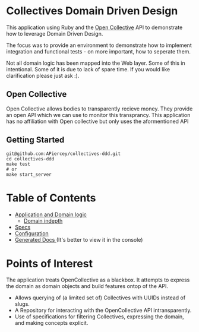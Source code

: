 # Collectives Domain Driven Design
This application using Ruby and the [Open Collective](https://opencollective.com/) API to demonstrate how to leverage Domain Driven Design.

The focus was to provide an environment to demonstrate how to implement integration and functional tests - on more important, how to seperate them.

Not all domain logic has been mapped into the Web layer. Some of this in intentional. Some of it is due to lack of spare time. If you would like clarification please just ask :).


## Open Collective
Open Collective allows bodies to transparently recieve money. They provide an open API which we can use to monitor this transprancy. This application has no affiliation with Open collective but only uses the aformentioned API

## Getting Started
```
git@github.com:APiercey/collectives-ddd.git
cd collectives-ddd
make test
# or
make start_server
```

# Table of Contents
- [ Application and Domain logic ]( lib/ )
  - [ Domain indepth ]( lib/domain/ )
- [ Specs ]( spec/ )
- [ Configuration ]( config/ )
- [ Generated Docs ]( doc.txt ) (It's better to view it in the console)

# Points of Interest
The application treats OpenCollective as a blackbox. It attempts to express the domain as domain objects and build features ontop of the API.

- Allows querying of (a limited set of) Collectives with UUIDs instead of slugs.
- A Repository for interacting with the OpenCollective API intransparently.
- Use of specifications for filtering Collectives, expressing the domain, and making concepts explicit.
